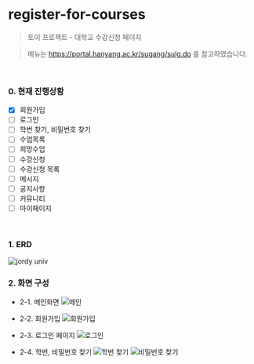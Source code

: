# register-for-courses
> 토이 프로젝트 - 대학교 수강신청 페이지

> 메뉴는 https://portal.hanyang.ac.kr/sugang/sulg.do 를 참고하였습니다.
<br>

### 0. 현재 진행상황
* [X] 회원가입
* [ ] 로그인
* [ ] 학번 찾기, 비밀번호 찾기
* [ ] 수업목록
* [ ] 희망수업
* [ ] 수강신청
* [ ] 수강신청 목록
* [ ] 메시지
* [ ] 공지사항
* [ ] 커뮤니티
* [ ] 마이페이지
<br>


### 1. ERD
![jordy univ](https://user-images.githubusercontent.com/93105083/160249520-8575bf2c-f620-4373-bee7-2ac65a9d6457.png)

### 2. 화면 구성
* 2-1. 메인화면
![메인](https://user-images.githubusercontent.com/93105083/160249621-5a628e15-6186-4091-83e4-57cb8bb82907.png)
  
* 2-2. 회원가입
  ![회원가입](https://user-images.githubusercontent.com/93105083/160249761-b09f0dbd-146d-4cf3-b6c5-422daefa9f0e.png)
  
* 2-3. 로그인 페이지
  ![로그인](https://user-images.githubusercontent.com/93105083/160249763-bd4374ef-c495-456a-8cd5-a3b18746181e.png)
  
* 2-4. 학번, 비밀번호 찾기
  ![학번 찾기](https://user-images.githubusercontent.com/93105083/160249764-5fa55b71-3bb5-4bdf-908c-c6d62c1df5a0.png)
  ![비밀번호 찾기](https://user-images.githubusercontent.com/93105083/160249766-9819c23e-3676-4487-848a-f0cb894e5a39.png)

